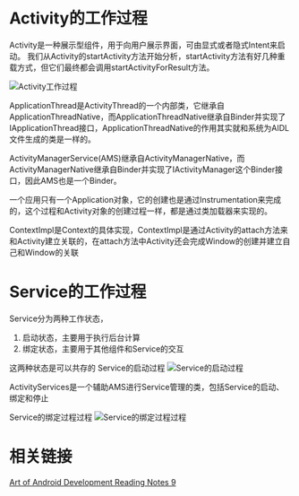 # Activity的工作过程
Activity是一种展示型组件，用于向用户展示界面，可由显式或者隐式Intent来启动。
我们从Activity的startActivity方法开始分析，startActivity方法有好几种重载方式，但它们最终都会调用startActivityForResult方法。


![Activity工作过程](https://hujiaweibujidao.github.io/images/androidart_activity.png)


ApplicationThread是ActivityThread的一个内部类，它继承自ApplicationThreadNative，而ApplicationThreadNative继承自Binder并实现了IApplicationThread接口，ApplicationThreadNative的作用其实就和系统为AIDL文件生成的类是一样的。

ActivityManagerService(AMS)继承自ActivityManagerNative，而ActivityManagerNative继承自Binder并实现了IActivityManager这个Binder接口，因此AMS也是一个Binder。

一个应用只有一个Application对象，它的创建也是通过Instrumentation来完成的，这个过程和Activity对象的创建过程一样，都是通过类加载器来实现的。

ContextImpl是Context的具体实现，ContextImpl是通过Activity的attach方法来和Activity建立关联的，在attach方法中Activity还会完成Window的创建并建立自己和Window的关联



# Service的工作过程
Service分为两种工作状态，

1. 启动状态，主要用于执行后台计算
2. 绑定状态，主要用于其他组件和Service的交互

这两种状态是可以共存的
Service的启动过程
![Service的启动过程](https://hujiaweibujidao.github.io/images/androidart_service1.png)

ActivityServices是一个辅助AMS进行Service管理的类，包括Service的启动、绑定和停止

Service的绑定过程过程
![Service的绑定过程过程](https://hujiaweibujidao.github.io/images/androidart_service2.png)



# 相关链接
[Art of Android Development Reading Notes 9](https://hujiaweibujidao.github.io/blog/2015/12/05/art-of-android-development-reading-notes-9/)
